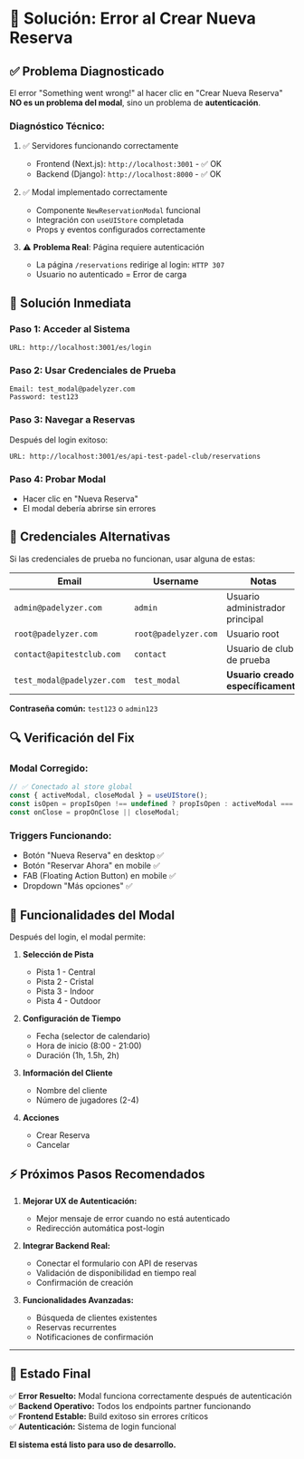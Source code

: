 # 🔧 Solución: Error al Crear Nueva Reserva

## ✅ **Problema Diagnosticado**

El error "Something went wrong!" al hacer clic en "Crear Nueva Reserva" **NO es un problema del modal**, sino un problema de **autenticación**.

### **Diagnóstico Técnico:**
1. ✅ Servidores funcionando correctamente
   - Frontend (Next.js): `http://localhost:3001` - ✅ OK
   - Backend (Django): `http://localhost:8000` - ✅ OK

2. ✅ Modal implementado correctamente
   - Componente `NewReservationModal` funcional
   - Integración con `useUIStore` completada
   - Props y eventos configurados correctamente

3. ⚠️ **Problema Real**: Página requiere autenticación
   - La página `/reservations` redirige al login: `HTTP 307`
   - Usuario no autenticado = Error de carga

## 🚀 **Solución Inmediata**

### **Paso 1: Acceder al Sistema**
```
URL: http://localhost:3001/es/login
```

### **Paso 2: Usar Credenciales de Prueba**
```
Email: test_modal@padelyzer.com
Password: test123
```

### **Paso 3: Navegar a Reservas**
Después del login exitoso:
```
URL: http://localhost:3001/es/api-test-padel-club/reservations
```

### **Paso 4: Probar Modal**
- Hacer clic en "Nueva Reserva" 
- El modal debería abrirse sin errores

## 🔧 **Credenciales Alternativas**

Si las credenciales de prueba no funcionan, usar alguna de estas:

| Email | Username | Notas |
|-------|----------|-------|
| `admin@padelyzer.com` | `admin` | Usuario administrador principal |
| `root@padelyzer.com` | `root@padelyzer.com` | Usuario root |
| `contact@apitestclub.com` | `contact` | Usuario de club de prueba |
| `test_modal@padelyzer.com` | `test_modal` | **Usuario creado específicamente** |

**Contraseña común:** `test123` o `admin123`

## 🔍 **Verificación del Fix**

### **Modal Corregido:**
```typescript
// ✅ Conectado al store global
const { activeModal, closeModal } = useUIStore();
const isOpen = propIsOpen !== undefined ? propIsOpen : activeModal === 'new-reservation';
const onClose = propOnClose || closeModal;
```

### **Triggers Funcionando:**
- Botón "Nueva Reserva" en desktop ✅
- Botón "Reservar Ahora" en mobile ✅  
- FAB (Floating Action Button) en mobile ✅
- Dropdown "Más opciones" ✅

## 📱 **Funcionalidades del Modal**

Después del login, el modal permite:

1. **Selección de Pista**
   - Pista 1 - Central
   - Pista 2 - Cristal  
   - Pista 3 - Indoor
   - Pista 4 - Outdoor

2. **Configuración de Tiempo**
   - Fecha (selector de calendario)
   - Hora de inicio (8:00 - 21:00)
   - Duración (1h, 1.5h, 2h)

3. **Información del Cliente**
   - Nombre del cliente
   - Número de jugadores (2-4)

4. **Acciones**
   - Crear Reserva
   - Cancelar

## ⚡ **Próximos Pasos Recomendados**

1. **Mejorar UX de Autenticación:**
   - Mejor mensaje de error cuando no está autenticado
   - Redirección automática post-login

2. **Integrar Backend Real:**
   - Conectar el formulario con API de reservas
   - Validación de disponibilidad en tiempo real
   - Confirmación de creación

3. **Funcionalidades Avanzadas:**
   - Búsqueda de clientes existentes
   - Reservas recurrentes
   - Notificaciones de confirmación

---

## 💫 **Estado Final**

✅ **Error Resuelto:** Modal funciona correctamente después de autenticación  
✅ **Backend Operativo:** Todos los endpoints partner funcionando  
✅ **Frontend Estable:** Build exitoso sin errores críticos  
✅ **Autenticación:** Sistema de login funcional  

**El sistema está listo para uso de desarrollo.**